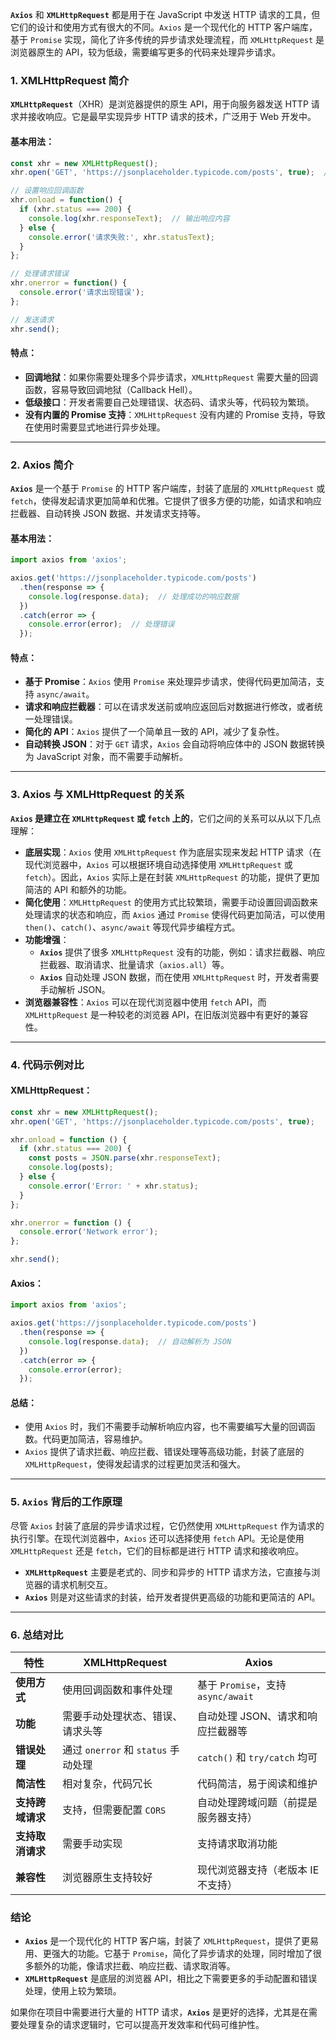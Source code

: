 **`Axios`** 和 **`XMLHttpRequest`** 都是用于在 JavaScript 中发送 HTTP 请求的工具，但它们的设计和使用方式有很大的不同。`Axios` 是一个现代化的 HTTP 客户端库，基于 `Promise` 实现，简化了许多传统的异步请求处理流程，而 `XMLHttpRequest` 是浏览器原生的 API，较为低级，需要编写更多的代码来处理异步请求。

### **1. XMLHttpRequest 简介**

**`XMLHttpRequest`**（XHR）是浏览器提供的原生 API，用于向服务器发送 HTTP 请求并接收响应。它是最早实现异步 HTTP 请求的技术，广泛用于 Web 开发中。

#### **基本用法：**

```javascript
const xhr = new XMLHttpRequest();
xhr.open('GET', 'https://jsonplaceholder.typicode.com/posts', true);  // 设置请求类型和 URL

// 设置响应回调函数
xhr.onload = function() {
  if (xhr.status === 200) {
    console.log(xhr.responseText);  // 输出响应内容
  } else {
    console.error('请求失败:', xhr.statusText);
  }
};

// 处理请求错误
xhr.onerror = function() {
  console.error('请求出现错误');
};

// 发送请求
xhr.send();
```

#### **特点：**

- **回调地狱**：如果你需要处理多个异步请求，`XMLHttpRequest` 需要大量的回调函数，容易导致回调地狱（Callback Hell）。
- **低级接口**：开发者需要自己处理错误、状态码、请求头等，代码较为繁琐。
- **没有内置的 Promise 支持**：`XMLHttpRequest` 没有内建的 Promise 支持，导致在使用时需要显式地进行异步处理。

------

### **2. Axios 简介**

**`Axios`** 是一个基于 `Promise` 的 HTTP 客户端库，封装了底层的 `XMLHttpRequest` 或 `fetch`，使得发起请求更加简单和优雅。它提供了很多方便的功能，如请求和响应拦截器、自动转换 JSON 数据、并发请求支持等。

#### **基本用法：**

```javascript
import axios from 'axios';

axios.get('https://jsonplaceholder.typicode.com/posts')
  .then(response => {
    console.log(response.data);  // 处理成功的响应数据
  })
  .catch(error => {
    console.error(error);  // 处理错误
  });
```

#### **特点：**

- **基于 Promise**：`Axios` 使用 `Promise` 来处理异步请求，使得代码更加简洁，支持 `async/await`。
- **请求和响应拦截器**：可以在请求发送前或响应返回后对数据进行修改，或者统一处理错误。
- **简化的 API**：`Axios` 提供了一个简单且一致的 API，减少了复杂性。
- **自动转换 JSON**：对于 `GET` 请求，`Axios` 会自动将响应体中的 JSON 数据转换为 JavaScript 对象，而不需要手动解析。

------

### **3. Axios 与 XMLHttpRequest 的关系**

**`Axios` 是建立在 `XMLHttpRequest` 或 `fetch` 上的**，它们之间的关系可以从以下几点理解：

- **底层实现**：`Axios` 使用 `XMLHttpRequest` 作为底层实现来发起 HTTP 请求（在现代浏览器中，`Axios` 可以根据环境自动选择使用 `XMLHttpRequest` 或 `fetch`）。因此，`Axios` 实际上是在封装 `XMLHttpRequest` 的功能，提供了更加简洁的 API 和额外的功能。
- **简化使用**：`XMLHttpRequest` 的使用方式比较繁琐，需要手动设置回调函数来处理请求的状态和响应，而 `Axios` 通过 `Promise` 使得代码更加简洁，可以使用 `then()`、`catch()`、`async/await` 等现代异步编程方式。
- **功能增强**：
    - **`Axios`** 提供了很多 `XMLHttpRequest` 没有的功能，例如：请求拦截器、响应拦截器、取消请求、批量请求（`axios.all`）等。
    - **`Axios`** 自动处理 JSON 数据，而在使用 `XMLHttpRequest` 时，开发者需要手动解析 JSON。
- **浏览器兼容性**：`Axios` 可以在现代浏览器中使用 `fetch` API，而 `XMLHttpRequest` 是一种较老的浏览器 API，在旧版浏览器中有更好的兼容性。

------

### **4. 代码示例对比**

#### **XMLHttpRequest：**

```javascript
const xhr = new XMLHttpRequest();
xhr.open('GET', 'https://jsonplaceholder.typicode.com/posts', true);

xhr.onload = function () {
  if (xhr.status === 200) {
    const posts = JSON.parse(xhr.responseText);
    console.log(posts);
  } else {
    console.error('Error: ' + xhr.status);
  }
};

xhr.onerror = function () {
  console.error('Network error');
};

xhr.send();
```

#### **Axios：**

```javascript
import axios from 'axios';

axios.get('https://jsonplaceholder.typicode.com/posts')
  .then(response => {
    console.log(response.data);  // 自动解析为 JSON
  })
  .catch(error => {
    console.error(error);
  });
```

#### **总结**：

- 使用 `Axios` 时，我们不需要手动解析响应内容，也不需要编写大量的回调函数。代码更加简洁，容易维护。
- `Axios` 提供了请求拦截、响应拦截、错误处理等高级功能，封装了底层的 `XMLHttpRequest`，使得发起请求的过程更加灵活和强大。

------

### **5. `Axios` 背后的工作原理**

尽管 `Axios` 封装了底层的异步请求过程，它仍然使用 `XMLHttpRequest` 作为请求的执行引擎。在现代浏览器中，`Axios` 还可以选择使用 `fetch` API。无论是使用 `XMLHttpRequest` 还是 `fetch`，它们的目标都是进行 HTTP 请求和接收响应。

- **`XMLHttpRequest`** 主要是老式的、同步和异步的 HTTP 请求方法，它直接与浏览器的请求机制交互。
- **`Axios`** 则是对这些请求的封装，给开发者提供更高级的功能和更简洁的 API。

------

### **6. 总结对比**

| 特性             | **XMLHttpRequest**                  | **Axios**                            |
| ---------------- | ----------------------------------- | ------------------------------------ |
| **使用方式**     | 使用回调函数和事件处理              | 基于 `Promise`，支持 `async/await`   |
| **功能**         | 需要手动处理状态、错误、请求头等    | 自动处理 JSON、请求和响应拦截器等    |
| **错误处理**     | 通过 `onerror` 和 `status` 手动处理 | `catch()` 和 `try/catch` 均可        |
| **简洁性**       | 相对复杂，代码冗长                  | 代码简洁，易于阅读和维护             |
| **支持跨域请求** | 支持，但需要配置 `CORS`             | 自动处理跨域问题（前提是服务器支持） |
| **支持取消请求** | 需要手动实现                        | 支持请求取消功能                     |
| **兼容性**       | 浏览器原生支持较好                  | 现代浏览器支持（老版本 IE 不支持）   |

### **结论**

- **`Axios`** 是一个现代化的 HTTP 客户端，封装了 `XMLHttpRequest`，提供了更易用、更强大的功能。它基于 `Promise`，简化了异步请求的处理，同时增加了很多额外的功能，像请求拦截、响应拦截、请求取消等。
- **`XMLHttpRequest`** 是底层的浏览器 API，相比之下需要更多的手动配置和错误处理，使用上较为繁琐。

如果你在项目中需要进行大量的 HTTP 请求，**`Axios`** 是更好的选择，尤其是在需要处理复杂的请求逻辑时，它可以提高开发效率和代码可维护性。